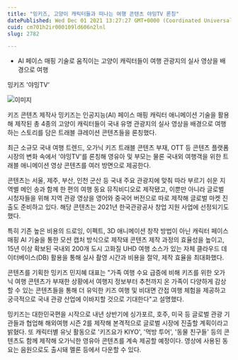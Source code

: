 ```yaml
---
title: "밍키즈, 고양이 캐릭터들과 떠나는 여행 콘텐츠 야밍TV 론칭"
datePublished: Wed Dec 01 2021 13:27:27 GMT+0000 (Coordinated Universal Time)
cuid: cm701h2ir000109ld606n2lnl
slug: 2782

---
```



- AI 페이스 매핑 기술로 움직이는 고양이 캐릭터들이 여행 관광지의 실사 영상을 배경으로 여행

밍키즈 '야밍TV'

![이미지](https://cdn.hashnode.com/res/hashnode/image/upload/v1739251560707/259d9d7e-38d3-474e-b8e4-f39f87298e96.jpeg)

키즈 콘텐츠 제작사 밍키즈는 인공지능(AI) 페이스 매핑 캐릭터 애니메이션 기술을 활용해 제작된 총 4종의 고양이 캐릭터들이 국내 유명 관광지의 실사 영상을 배경으로 여행하는 스토리를 담은 트래블 큐레이션 콘텐츠들을 론칭했다.

최근 소규모 국내 여행 트렌드, 오가닉 키즈 트래블 콘텐츠 부재, OTT 등 콘텐츠 플랫폼 시장의 변화 속에서 '야밍TV'를 론칭해 영유아 및 부모는 물론 국내외 여행객을 위한 트래블 애니메이션 영상 콘텐츠를 여러 방면으로 제공한다.

콘텐츠는 서울, 제주, 부산, 인천 군산 등 국내 주요 관광지에 맞춰 따라 부르기 쉬운 지역별 메인 송과 함께 한 편의 여행 동요 뮤직비디오로 제작됐고, 이뿐만 아니라 글로벌 시청자들을 위해 지역 관광 영상을 영어와 중국어 버전으로 따로 제작해 글로벌 마켓 진출도 준비하고 있다. 해당 콘텐츠는 2021년 한국관광공사 창업 지원 사업에 선정되기도 했다.

특히 기존 높은 비용의 드로잉, 이펙트, 3D 애니메이션 창작 방법이 아닌 캐릭터 페이스 매핑 AI 기술을 통한 모션 캡처 방식으로 제작돼 콘텐츠 제작 과정의 효율성을 높이고, 15년 이상 확보된 국내외 200개 도시 고화질 UHD 여행 소스가 있는 자체 클라우드 데이터베이스(DB) 활용을 통해 실사 촬영 시간과 비용을 절약, 제작 효율을 최대화했다.

콘텐츠를 기획한 밍키즈 민지혜 대표는 "가족 여행 수요 급증에 비해 키즈를 위한 오가닉 여행 콘텐츠가 부재한 상황에서 여행지 정보부터 추천까지 온 가족이 다양하게 감상할 수 있는 콘텐츠들을 통해 더 유익한 키즈 여행 및 비대면 간접 여행 체험을 제공하고 궁극적으로 국내 관광 산업에 이바지할 것으로 기대한다"고 설명했다.

밍키즈는 대한민국편을 시작으로 내년 상반기에 싱가포르, 호주, 미국 등 글로벌 관광 기관들과 협업해 해외여행 시즌 2를 제작해 본격적으로 글로벌 시장에 진출할 계획이라고 밝혔다. 또 캐릭터별 유닛 활동으로 '키즈요가 KIYO', '먹방 투어', '동물 친구들' 등의 콘텐츠도 함께 제작해 오가닉한 영유아 콘텐츠를 계속 제공할 예정이다. 영상에 사용된 동요는 음원으로도 출시돼 멜론 등에서 다운할 수 있다.